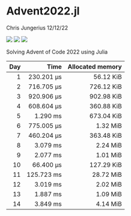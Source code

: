 Advent2022.jl
================
Chris Jungerius
12/12/22

![](https://img.shields.io/badge/day%20📅-19-blue.png)
![](https://img.shields.io/badge/stars%20⭐-36-yellow.png)
![](https://img.shields.io/badge/days%20completed-18-red.png)  

Solving Advent of Code 2022 using Julia

| Day |       Time | Allocated memory |
|----:|-----------:|-----------------:|
|   1 | 230.201 μs |        56.12 KiB |
|   2 | 716.705 μs |       726.12 KiB |
|   3 | 920.906 μs |       902.98 KiB |
|   4 | 608.604 μs |       360.88 KiB |
|   5 |   1.290 ms |       673.04 KiB |
|   6 | 775.005 μs |         1.32 MiB |
|   7 | 460.204 μs |       363.48 KiB |
|   8 |   3.079 ms |         2.24 MiB |
|   9 |   2.077 ms |         1.01 MiB |
|  10 |  66.400 μs |       127.29 KiB |
|  11 | 125.723 ms |        28.72 MiB |
|  12 |   3.019 ms |         2.02 MiB |
|  13 |   1.887 ms |         1.09 MiB |
|  14 |   3.849 ms |         4.14 MiB |
